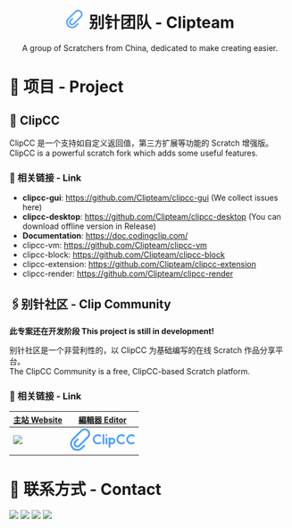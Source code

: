 <center>

# <img src="clipcc.png" width=35px /> 别针团队 - Clipteam
A group of Scratchers from China, dedicated to make creating easier.
</center>

# 🌱 项目 - Project
## 📎 ClipCC
ClipCC 是一个支持如自定义返回值，第三方扩展等功能的 Scratch 增强版。  
ClipCC is a powerful scratch fork which adds some useful features.
### 🚀 相关链接 - Link
- **clipcc-gui**: https://github.com/Clipteam/clipcc-gui (We collect issues here)
- **clipcc-desktop**: https://github.com/Clipteam/clipcc-desktop (You can download offline version in Release)
- **Documentation**: https://doc.codingclip.com/
- clipcc-vm: https://github.com/Clipteam/clipcc-vm
- clipcc-block: https://github.com/Clipteam/clipcc-block
- clipcc-extension: https://github.com/Clipteam/clipcc-extension
- clipcc-render: https://github.com/Clipteam/clipcc-render
## 🖇️别针社区 - Clip Community

**此专案还在开发阶段 This project is still in development!**

别针社区是一个非营利性的，以 ClipCC 为基础编写的在线 Scratch 作品分享平台。  
The ClipCC Community is a free, ClipCC-based Scratch platform.
### 🚀 相关链接 - Link

| [主站 Website](https://codingclip.com/) | [編輯器 Editor](https://codingclip.com/editor) |
| --------------------------------------- |-----------------------------------------------|
|[<img src=https://codingclip.com/_next/static/media/logo.60144216.svg height=40 />](https://codingclip.com/) | [<img src=clipcc-blue.png height=40 />](https://codingclip.com/)
# 💬 联系方式 - Contact
<a href="mailto:sinangentoo@gmail.com"><img src="https://img.shields.io/badge/-sinangentoo@gmail.com-D14836?style=flat-square&logo=Gmail&logoColor=white"/></a>
<a href="https://discord.gg/uuyHNBH"><img src="https://img.shields.io/badge/-Discord-5865F2?style=flat-square&logo=Discord&logoColor=white"/></a>
<a href="https://t.me/ClipCChat"><img src="https://img.shields.io/badge/-Telegram-169BD7?style=flat-square&logo=Telegram&logoColor=white"/></a>
<a href="https://jq.qq.com/?_wv=1027&k=wWQALsUb"><img src="https://img.shields.io/badge/-QQ-EB1923?style=flat-square&logo=TencentQQ&logoColor=white"/></a>
